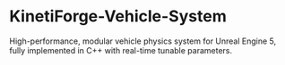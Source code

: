 # KinetiForge-Vehicle-System
High-performance, modular vehicle physics system for Unreal Engine 5, fully implemented in C++ with real-time tunable parameters.
